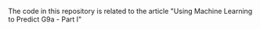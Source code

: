 The code in this repository is related to the article "Using Machine Learning to Predict G9a - Part I"

